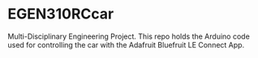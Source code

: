 # EGEN310RCcar
Multi-Disciplinary Engineering Project. This repo holds the Arduino code used for controlling the car with the Adafruit Bluefruit LE Connect App.
